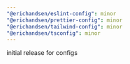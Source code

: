 ```yaml
---
"@erichandsen/eslint-config": minor
"@erichandsen/prettier-config": minor
"@erichandsen/tailwind-config": minor
"@erichandsen/tsconfig": minor
---
```


initial release for configs
